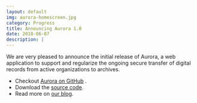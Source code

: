 ```yaml
---
layout: default
img: aurora-homescreen.jpg
category: Progress
title: Announcing Aurora 1.0
date: 2018-06-07
description: |
---
```


We are very pleased to announce the initial release of Aurora, a web application to support and regularize the ongoing secure transfer of digital records from active organizations to archives.

- Checkout [Aurora on GitHub](https://github.com/RockefellerArchiveCenter/aurora) .
- Download the [source code](https://github.com/RockefellerArchiveCenter/aurora/releases).   
- Read more on [our blog](http://blog.rockarch.org/?p=1997).
